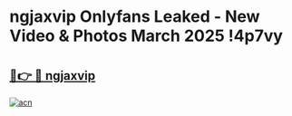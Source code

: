 # ngjaxvip Onlyfans Leaked - New Video & Photos March 2025 !4p7vy

# <h2><a href="https://b256sv.iuczelnia.edu.pl?title=ngjaxvip&ref=4p7vy">🔗👉 🔴 ngjaxvip</a></h2>

[![acn](https://github.com/user-attachments/assets/0f9c940e-d8b0-45ae-aac7-cd30a18b3e1c)](https://b256sv.iuczelnia.edu.pl?title=ngjaxvip&ref=4p7vy)

